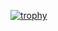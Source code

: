 [![trophy](https://github-profile-trophy.vercel.app/?username=ragingo)](https://github.com/ryo-ma/github-profile-trophy)
